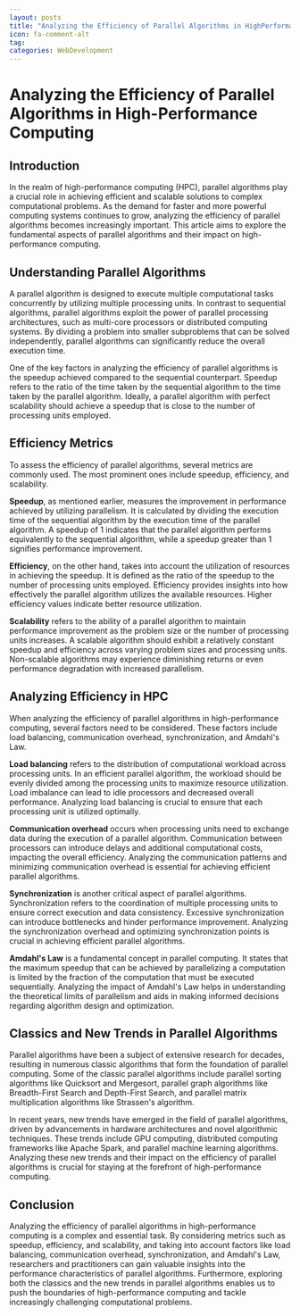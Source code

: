 ```yaml
---
layout: posts
title: "Analyzing the Efficiency of Parallel Algorithms in HighPerformance Computing"
icon: fa-comment-alt
tag:      
categories: WebDevelopment
---
```



# Analyzing the Efficiency of Parallel Algorithms in High-Performance Computing

## Introduction

In the realm of high-performance computing (HPC), parallel algorithms play a crucial role in achieving efficient and scalable solutions to complex computational problems. As the demand for faster and more powerful computing systems continues to grow, analyzing the efficiency of parallel algorithms becomes increasingly important. This article aims to explore the fundamental aspects of parallel algorithms and their impact on high-performance computing.

## Understanding Parallel Algorithms

A parallel algorithm is designed to execute multiple computational tasks concurrently by utilizing multiple processing units. In contrast to sequential algorithms, parallel algorithms exploit the power of parallel processing architectures, such as multi-core processors or distributed computing systems. By dividing a problem into smaller subproblems that can be solved independently, parallel algorithms can significantly reduce the overall execution time.

One of the key factors in analyzing the efficiency of parallel algorithms is the speedup achieved compared to the sequential counterpart. Speedup refers to the ratio of the time taken by the sequential algorithm to the time taken by the parallel algorithm. Ideally, a parallel algorithm with perfect scalability should achieve a speedup that is close to the number of processing units employed.

## Efficiency Metrics

To assess the efficiency of parallel algorithms, several metrics are commonly used. The most prominent ones include speedup, efficiency, and scalability.

**Speedup**, as mentioned earlier, measures the improvement in performance achieved by utilizing parallelism. It is calculated by dividing the execution time of the sequential algorithm by the execution time of the parallel algorithm. A speedup of 1 indicates that the parallel algorithm performs equivalently to the sequential algorithm, while a speedup greater than 1 signifies performance improvement.

**Efficiency**, on the other hand, takes into account the utilization of resources in achieving the speedup. It is defined as the ratio of the speedup to the number of processing units employed. Efficiency provides insights into how effectively the parallel algorithm utilizes the available resources. Higher efficiency values indicate better resource utilization.

**Scalability** refers to the ability of a parallel algorithm to maintain performance improvement as the problem size or the number of processing units increases. A scalable algorithm should exhibit a relatively constant speedup and efficiency across varying problem sizes and processing units. Non-scalable algorithms may experience diminishing returns or even performance degradation with increased parallelism.

## Analyzing Efficiency in HPC

When analyzing the efficiency of parallel algorithms in high-performance computing, several factors need to be considered. These factors include load balancing, communication overhead, synchronization, and Amdahl's Law.

**Load balancing** refers to the distribution of computational workload across processing units. In an efficient parallel algorithm, the workload should be evenly divided among the processing units to maximize resource utilization. Load imbalance can lead to idle processors and decreased overall performance. Analyzing load balancing is crucial to ensure that each processing unit is utilized optimally.

**Communication overhead** occurs when processing units need to exchange data during the execution of a parallel algorithm. Communication between processors can introduce delays and additional computational costs, impacting the overall efficiency. Analyzing the communication patterns and minimizing communication overhead is essential for achieving efficient parallel algorithms.

**Synchronization** is another critical aspect of parallel algorithms. Synchronization refers to the coordination of multiple processing units to ensure correct execution and data consistency. Excessive synchronization can introduce bottlenecks and hinder performance improvement. Analyzing the synchronization overhead and optimizing synchronization points is crucial in achieving efficient parallel algorithms.

**Amdahl's Law** is a fundamental concept in parallel computing. It states that the maximum speedup that can be achieved by parallelizing a computation is limited by the fraction of the computation that must be executed sequentially. Analyzing the impact of Amdahl's Law helps in understanding the theoretical limits of parallelism and aids in making informed decisions regarding algorithm design and optimization.

## Classics and New Trends in Parallel Algorithms

Parallel algorithms have been a subject of extensive research for decades, resulting in numerous classic algorithms that form the foundation of parallel computing. Some of the classic parallel algorithms include parallel sorting algorithms like Quicksort and Mergesort, parallel graph algorithms like Breadth-First Search and Depth-First Search, and parallel matrix multiplication algorithms like Strassen's algorithm.

In recent years, new trends have emerged in the field of parallel algorithms, driven by advancements in hardware architectures and novel algorithmic techniques. These trends include GPU computing, distributed computing frameworks like Apache Spark, and parallel machine learning algorithms. Analyzing these new trends and their impact on the efficiency of parallel algorithms is crucial for staying at the forefront of high-performance computing.

## Conclusion

Analyzing the efficiency of parallel algorithms in high-performance computing is a complex and essential task. By considering metrics such as speedup, efficiency, and scalability, and taking into account factors like load balancing, communication overhead, synchronization, and Amdahl's Law, researchers and practitioners can gain valuable insights into the performance characteristics of parallel algorithms. Furthermore, exploring both the classics and the new trends in parallel algorithms enables us to push the boundaries of high-performance computing and tackle increasingly challenging computational problems.